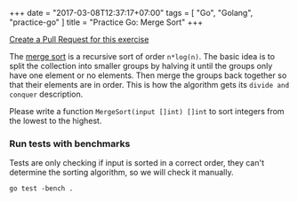 +++
date = "2017-03-08T12:37:17+07:00"
tags = [ "Go", "Golang", "practice-go" ]
title = "Practice Go: Merge Sort"
+++

[Create a Pull Request for this exercise](https://github.com/plutov/practice-go/tree/master/mergesort)

The [merge sort](https://en.wikipedia.org/wiki/Merge_sort) is a recursive sort of order `n*log(n)`. The basic idea is to split the collection into smaller groups by halving it until the groups only have one element or no elements. Then merge the groups back together so that their elements are in order. This is how the algorithm gets its `divide and conquer` description.

Please write a function `MergeSort(input []int) []int` to sort integers from the lowest to the highest. 

<!--more-->
### Run tests with benchmarks

Tests are only checking if input is sorted in a correct order, they can't determine the sorting algorithm, so we will check it manually.

```
go test -bench .
```

